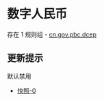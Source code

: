 # 数字人民币

存在 1 规则组 - [cn.gov.pbc.dcep](/src/apps/cn.gov.pbc.dcep.ts)

## 更新提示

默认禁用

- [快照-0](https://i.gkd.li/import/13840408)
